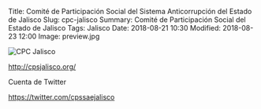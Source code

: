 Title: Comité de Participación Social del Sistema Anticorrupción del Estado de Jalisco
Slug: cpc-jalisco
Summary: Comité de Participación Social del Estado de Jalisco
Tags: Jalisco
Date: 2018-08-21 10:30
Modified: 2018-08-23 12:00
Image: preview.jpg

<img class="img-fluid" src="jalisco.jpg" alt="CPC Jalisco">

<http://cpsjalisco.org/>

Cuenta de Twitter

<https://twitter.com/cpssaejalisco>
